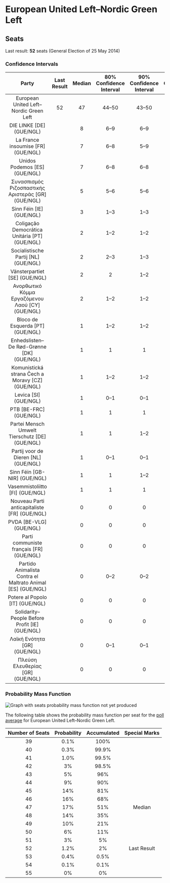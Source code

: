 # European United Left–Nordic Green Left

## Seats

Last result: **52** seats (General Election of 25 May 2014)

### Confidence Intervals

| Party | Last Result | Median | 80% Confidence Interval | 90% Confidence Interval | 95% Confidence Interval | 99% Confidence Interval |
|:-----:|:-----------:|:------:|:-----------------------:|:-----------------------:|:-----------------------:|:-----------------------:|
| European United Left–Nordic Green Left | 52 | 47 | 44–50 | 43–50 | 42–51 | 41–53 |
| DIE LINKE [DE] (GUE/NGL) | | 8 | 6–9 | 6–9 | 5–10 | 5–10 |
| La France insoumise [FR] (GUE/NGL) | | 7 | 6–8 | 5–9 | 5–9 | 5–10 |
| Unidos Podemos [ES] (GUE/NGL) | | 7 | 6–8 | 6–8 | 6–8 | 5–9 |
| Συνασπισμός Ριζοσπαστικής Αριστεράς [GR] (GUE/NGL) | | 5 | 5–6 | 5–6 | 5–6 | 5–7 |
| Sinn Féin [IE] (GUE/NGL) | | 3 | 1–3 | 1–3 | 1–4 | 0–4 |
| Coligação Democrática Unitária [PT] (GUE/NGL) | | 2 | 1–2 | 1–2 | 1–2 | 1–3 |
| Socialistische Partij [NL] (GUE/NGL) | | 2 | 2–3 | 1–3 | 1–3 | 1–3 |
| Vänsterpartiet [SE] (GUE/NGL) | | 2 | 2 | 1–2 | 1–2 | 1–2 |
| Ανορθωτικό Κόμμα Εργαζόμενου Λαού [CY] (GUE/NGL) | | 2 | 1–2 | 1–2 | 1–2 | 1–2 |
| Bloco de Esquerda [PT] (GUE/NGL) | | 1 | 1–2 | 1–2 | 1–2 | 1–2 |
| Enhedslisten–De Rød-Grønne [DK] (GUE/NGL) | | 1 | 1 | 1 | 1 | 1–2 |
| Komunistická strana Čech a Moravy [CZ] (GUE/NGL) | | 1 | 1–2 | 1–2 | 1–2 | 0–2 |
| Levica [SI] (GUE/NGL) | | 1 | 0–1 | 0–1 | 0–1 | 0–1 |
| PTB [BE-FRC] (GUE/NGL) | | 1 | 1 | 1 | 1 | 1 |
| Partei Mensch Umwelt Tierschutz [DE] (GUE/NGL) | | 1 | 1 | 1–2 | 0–2 | 0–2 |
| Partij voor de Dieren [NL] (GUE/NGL) | | 1 | 0–1 | 0–1 | 0–1 | 0–2 |
| Sinn Féin [GB-NIR] (GUE/NGL) | | 1 | 1 | 1–2 | 1–2 | 1–2 |
| Vasemmistoliitto [FI] (GUE/NGL) | | 1 | 1 | 1 | 1 | 1 |
| Nouveau Parti anticapitaliste [FR] (GUE/NGL) | | 0 | 0 | 0 | 0 | 0 |
| PVDA [BE-VLG] (GUE/NGL) | | 0 | 0 | 0 | 0 | 0–1 |
| Parti communiste français [FR] (GUE/NGL) | | 0 | 0 | 0 | 0 | 0 |
| Partido Animalista Contra el Maltrato Animal [ES] (GUE/NGL) | | 0 | 0–2 | 0–2 | 0–2 | 0–2 |
| Potere al Popolo [IT] (GUE/NGL) | | 0 | 0 | 0 | 0 | 0 |
| Solidarity–People Before Profit [IE] (GUE/NGL) | | 0 | 0 | 0 | 0–1 | 0–1 |
| Λαϊκή Ενότητα [GR] (GUE/NGL) | | 0 | 0–1 | 0–1 | 0–1 | 0–1 |
| Πλεύση Ελευθερίας [GR] (GUE/NGL) | | 0 | 0 | 0 | 0 | 0 |

### Probability Mass Function

![Graph with seats probability mass function not yet produced](average-2019-04-15-seats-pmf-europeanunitedleft–nordicgreenleft.png "Seats Probability Mass Function")

The following table shows the probability mass function per seat for the [poll average](average-2019-04-15.html) for European United Left–Nordic Green Left.

| Number of Seats | Probability | Accumulated | Special Marks |
|:---------------:|:-----------:|:-----------:|:-------------:|
| 39 | 0.1% | 100% |  |
| 40 | 0.3% | 99.9% |  |
| 41 | 1.0% | 99.5% |  |
| 42 | 3% | 98.5% |  |
| 43 | 5% | 96% |  |
| 44 | 9% | 90% |  |
| 45 | 14% | 81% |  |
| 46 | 16% | 68% |  |
| 47 | 17% | 51% | Median |
| 48 | 14% | 35% |  |
| 49 | 10% | 21% |  |
| 50 | 6% | 11% |  |
| 51 | 3% | 5% |  |
| 52 | 1.2% | 2% | Last Result |
| 53 | 0.4% | 0.5% |  |
| 54 | 0.1% | 0.1% |  |
| 55 | 0% | 0% |  |


